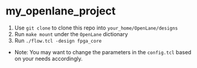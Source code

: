 # my_openlane_project

1. Use `git clone` to clone this repo into `your_home/OpenLane/designs`
2. Run `make mount` under the `OpenLane` dictionary
3. Run `./flow.tcl -design fpga_core`

* Note: You may want to change the parameters in the `config.tcl` based on your needs accordingly.
